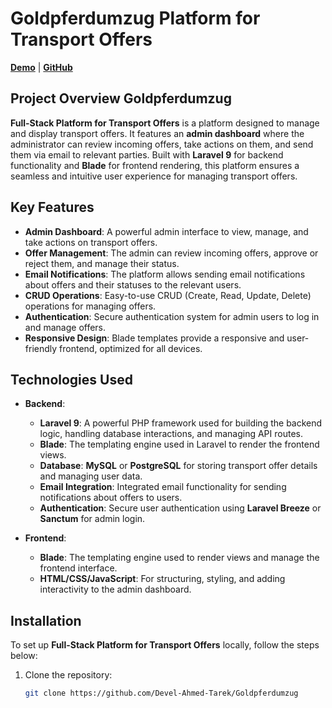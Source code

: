 # Goldpferdumzug Platform for Transport Offers

**[Demo](https://goldpferdumzug.ch/)** | **[GitHub](#)**

## Project Overview Goldpferdumzug

**Full-Stack Platform for Transport Offers** is a platform designed to manage and display transport offers. It features an **admin dashboard** where the administrator can review incoming offers, take actions on them, and send them via email to relevant parties. Built with **Laravel 9** for backend functionality and **Blade** for frontend rendering, this platform ensures a seamless and intuitive user experience for managing transport offers.

## Key Features

- **Admin Dashboard**: A powerful admin interface to view, manage, and take actions on transport offers.
- **Offer Management**: The admin can review incoming offers, approve or reject them, and manage their status.
- **Email Notifications**: The platform allows sending email notifications about offers and their statuses to the relevant users.
- **CRUD Operations**: Easy-to-use CRUD (Create, Read, Update, Delete) operations for managing offers.
- **Authentication**: Secure authentication system for admin users to log in and manage offers.
- **Responsive Design**: Blade templates provide a responsive and user-friendly frontend, optimized for all devices.

## Technologies Used

- **Backend**:
  - **Laravel 9**: A powerful PHP framework used for building the backend logic, handling database interactions, and managing API routes.
  - **Blade**: The templating engine used in Laravel to render the frontend views.
  - **Database**: **MySQL** or **PostgreSQL** for storing transport offer details and managing user data.
  - **Email Integration**: Integrated email functionality for sending notifications about offers to users.
  - **Authentication**: Secure user authentication using **Laravel Breeze** or **Sanctum** for admin login.

- **Frontend**:
  - **Blade**: The templating engine used to render views and manage the frontend interface.
  - **HTML/CSS/JavaScript**: For structuring, styling, and adding interactivity to the admin dashboard.

## Installation

To set up **Full-Stack Platform for Transport Offers** locally, follow the steps below:

1. Clone the repository:
   ```bash
   git clone https://github.com/Devel-Ahmed-Tarek/Goldpferdumzug
